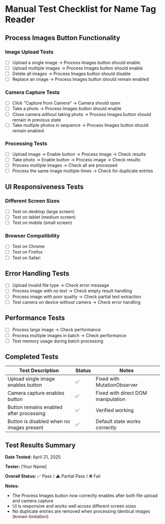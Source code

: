 # Manual Test Checklist for Name Tag Reader

## Process Images Button Functionality

### Image Upload Tests
- [ ] Upload a single image → Process Images button should enable
- [ ] Upload multiple images → Process Images button should enable
- [ ] Delete all images → Process Images button should disable
- [ ] Replace an image → Process Images button should remain enabled

### Camera Capture Tests
- [ ] Click "Capture from Camera" → Camera should open
- [ ] Take a photo → Process Images button should enable
- [ ] Close camera without taking photo → Process Images button should remain in previous state
- [ ] Take multiple photos in sequence → Process Images button should remain enabled

### Processing Tests
- [ ] Upload image → Enable button → Process image → Check results
- [ ] Take photo → Enable button → Process image → Check results
- [ ] Process multiple images → Check all are processed
- [ ] Process the same image multiple times → Check for duplicate entries

## UI Responsiveness Tests

### Different Screen Sizes
- [ ] Test on desktop (large screen)
- [ ] Test on tablet (medium screen)
- [ ] Test on mobile (small screen)

### Browser Compatibility
- [ ] Test on Chrome
- [ ] Test on Firefox
- [ ] Test on Safari

## Error Handling Tests

- [ ] Upload invalid file type → Check error message
- [ ] Process image with no text → Check empty result handling
- [ ] Process image with poor quality → Check partial text extraction
- [ ] Test camera on device without camera → Check error handling

## Performance Tests

- [ ] Process large image → Check performance
- [ ] Process multiple images in batch → Check performance
- [ ] Test memory usage during batch processing

## Completed Tests

| Test Description | Status | Notes |
|------------------|--------|-------|
| Upload single image enables button | ✅ | Fixed with MutationObserver |
| Camera capture enables button | ✅ | Fixed with direct DOM manipulation |
| Button remains enabled after processing | ✅ | Verified working |
| Button is disabled when no images present | ✅ | Default state works correctly |

## Test Results Summary

**Date Tested:** April 21, 2025

**Tester:** [Your Name]

**Overall Status:** ✅ Pass / ⚠️ Partial Pass / ❌ Fail

**Notes:**
- The Process Images button now correctly enables after both file upload and camera capture
- UI is responsive and works well across different screen sizes
- No duplicate entries are removed when processing identical images (known limitation)
